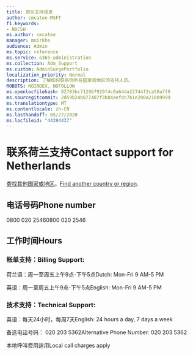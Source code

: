 ```yaml
---
title: 荷兰支持信息
author: cmcatee-MSFT
f1.keywords:
- NOCSH
ms.author: cmcatee
manager: mnirkhe
audience: Admin
ms.topic: reference
ms.service: o365-administration
ms.collection: Adm_Support
ms.custom: AdminSurgePortfolio
localization_priority: Normal
description: 了解如何联系你所在国家或地区的支持人员。
ROBOTS: NOINDEX, NOFOLLOW
ms.openlocfilehash: 82783bc712967929f4c0a64da22744f2ca50a7f0
ms.sourcegitcommit: 2d59b24b877487f3b84aefdc7b1e200a21009999
ms.translationtype: MT
ms.contentlocale: zh-CN
ms.lasthandoff: 05/27/2020
ms.locfileid: "44394437"
---
```

# <a name="contact-support-for-netherlands"></a><span data-ttu-id="d9548-103">联系荷兰支持</span><span class="sxs-lookup"><span data-stu-id="d9548-103">Contact support for Netherlands</span></span>

<span data-ttu-id="d9548-104">[查找其他国家或地区](../contact-support-for-business-products.md)。</span><span class="sxs-lookup"><span data-stu-id="d9548-104">[Find another country or region](../contact-support-for-business-products.md).</span></span>

## <a name="phone-number"></a><span data-ttu-id="d9548-105">电话号码</span><span class="sxs-lookup"><span data-stu-id="d9548-105">Phone number</span></span>
<span data-ttu-id="d9548-106">0800 020 2546</span><span class="sxs-lookup"><span data-stu-id="d9548-106">0800 020 2546</span></span>

## <a name="hours"></a><span data-ttu-id="d9548-107">工作时间</span><span class="sxs-lookup"><span data-stu-id="d9548-107">Hours</span></span>
### <a name="billing-support"></a><span data-ttu-id="d9548-108">帐单支持：</span><span class="sxs-lookup"><span data-stu-id="d9548-108">Billing Support:</span></span>

<span data-ttu-id="d9548-109">荷兰语：周一至周五上午9点-下午5点</span><span class="sxs-lookup"><span data-stu-id="d9548-109">Dutch: Mon-Fri 9 AM-5 PM</span></span>

<span data-ttu-id="d9548-110">英语：周一至周五上午9点-下午5点</span><span class="sxs-lookup"><span data-stu-id="d9548-110">English: Mon-Fri 9 AM-5 PM</span></span>

### <a name="technical-support"></a><span data-ttu-id="d9548-111">技术支持：</span><span class="sxs-lookup"><span data-stu-id="d9548-111">Technical Support:</span></span>

<span data-ttu-id="d9548-112">英语：每天24小时，每周7天</span><span class="sxs-lookup"><span data-stu-id="d9548-112">English: 24 hours a day, 7 days a week</span></span>

<span data-ttu-id="d9548-113">备选电话号码： 020 203 5362</span><span class="sxs-lookup"><span data-stu-id="d9548-113">Alternative Phone Number: 020 203 5362</span></span>

<span data-ttu-id="d9548-114">本地呼叫费用适用</span><span class="sxs-lookup"><span data-stu-id="d9548-114">Local call charges apply</span></span>
